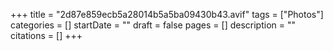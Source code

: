 +++
title = "2d87e859ecb5a28014b5a5ba09430b43.avif"
tags = ["Photos"]
categories = []
startDate = ""
draft = false
pages = []
description = ""
citations = []
+++

